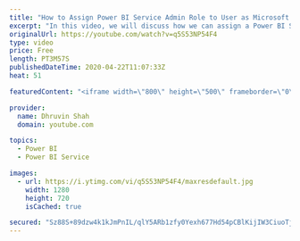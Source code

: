 ```yaml
---
title: "How to Assign Power BI Service Admin Role to User as Microsoft 365 Global Admin?"
excerpt: "In this video, we will discuss how we can assign a Power BI Service Admin Role to the end-user and make them Power BI Service Administrator?  Sometimes, there are situations when user can't able to see the Admin Portal tabs. At that time you need to contact your Microsoft 365 Global Administrator. Microsoft"
originalUrl: https://youtube.com/watch?v=q5S53NP54F4
type: video
price: Free
length: PT3M57S
publishedDateTime: 2020-04-22T11:07:33Z
heat: 51

featuredContent: "<iframe width=\"800\" height=\"500\" frameborder=\"0\" src=\"https://www.youtube.com/embed/q5S53NP54F4\" allow=\"accelerometer; autoplay; encrypted-media; gyroscope; picture-in-picture\" allowfullscreen></iframe>"

provider:
  name: Dhruvin Shah
  domain: youtube.com

topics:
  - Power BI
  - Power BI Service

images:
  - url: https://i.ytimg.com/vi/q5S53NP54F4/maxresdefault.jpg
    width: 1280
    height: 720
    isCached: true

secured: "Sz88S+89dzw4k1kJmPnIL/qlY5ARb1zfy0Yexh677Hd54pCBlKijIW3CiuoTjY21tG0udHpk05uNuYqBhL7gDIrbaJLpaOIB9V+ujN99iiQN2Q0P6wP9AncgZc3oOfd6hkwWAncV4sV9jGOcaJRsubP4zABnqBAFX+qlCoPup6IF+JJ1dWs85yZqZ65YT//xCYyy7HWcScfmNFbjMfulov2t4kKZt94vASAMkz9KaumdTliZ1HxsLclI+ysr/8vofcdKa22S4+HHkU03NRa2OstksOHab9udg59pI88MLZ83aL6qht2gzLdOXJeu+R719EerKnwlmP0lcUd2uVxuPJjmI4Uhz0U44gtxb72qar4C5u7FKMod6EouOdlR8Gm/aVPwf6j/V7lRXHwFCXTKvdxOfQRHdeceMvWYtcwrD5o=;M1JQxvtyqIhkeSq5tbGQQg=="
---
```


